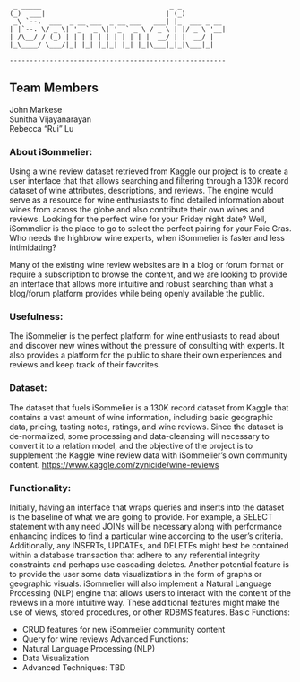      _ _____                                _ _           
    (_)  ___|                              | (_)          
     _\ `--.  ___  _ __ ___  _ __ ___   ___| |_  ___ _ __ 
    | |`--. \/ _ \| '_ ` _ \| '_ ` _ \ / _ \ | |/ _ \ '__|
    | /\__/ / (_) | | | | | | | | | | |  __/ | |  __/ |   
    |_\____/ \___/|_| |_| |_|_| |_| |_|\___|_|_|\___|_|   
                                                      
    ------------------------------------------------------

Team Members
------
John Markese   
Sunitha Vijayanarayan  
Rebecca “Rui” Lu     

### About iSommelier:
Using a wine review dataset retrieved from Kaggle our project is to create a user interface that that allows searching and filtering through a 130K record dataset of wine attributes, descriptions, and reviews. The engine would serve as a resource for wine enthusiasts to find detailed information about wines from across the globe and also contribute their own wines and reviews. 
Looking for the perfect wine for your Friday night date? Well, iSommelier is the place to go to select the perfect pairing for your Foie Gras. Who needs the highbrow wine experts, when iSommelier is faster and less intimidating?

Many of the existing wine review websites are in a blog or forum format or require a subscription to browse the content, and we are looking to provide an interface that allows more intuitive and robust searching than what a blog/forum platform provides while being openly available the public.

### Usefulness:
The iSommelier is the perfect platform for wine enthusiasts to read about and discover new wines without the pressure of consulting with experts. It also provides a platform for the public to share their own experiences and reviews and keep track of their favorites.

### Dataset:
The dataset that fuels iSommelier is a 130K record dataset from Kaggle that contains a vast amount of wine information, including basic geographic data, pricing, tasting notes, ratings, and wine reviews. Since the dataset is de-normalized, some processing and data-cleansing will necessary to convert it to a relation model, and the objective of the project is to supplement the Kaggle wine review data with iSommelier’s own community content.
https://www.kaggle.com/zynicide/wine-reviews

### Functionality:
Initially, having an interface that wraps queries and inserts into the dataset is the baseline of what we are going to provide. For example, a SELECT statement with any need JOINs will be necessary along with performance enhancing indices to find a particular wine according to the user’s criteria. Additionally, any INSERTs, UPDATEs, and DELETEs might best be contained within a database transaction that adhere to any referential integrity constraints and perhaps use cascading deletes. Another potential feature is to provide the user some data visualizations in the form of graphs or geographic visuals. iSommelier will also implement a Natural Language Processing (NLP) engine that allows users to interact with the content of the reviews in a more intuitive way. These additional features might make the use of views, stored procedures, or other RDBMS features.
Basic Functions:
-	CRUD features for new iSommelier community content
-	Query for wine reviews
Advanced Functions:
-	Natural Language Processing (NLP)
-	Data Visualization
-    Advanced Techniques: TBD
